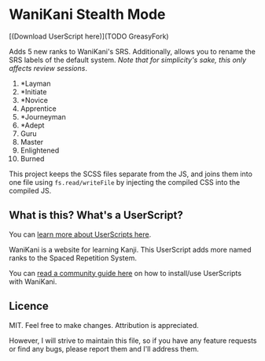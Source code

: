 # WaniKani Stealth Mode

[(Download UserScript here)](TODO GreasyFork)

Adds 5 new ranks to WaniKani's SRS. Additionally, allows you to rename the SRS labels of the default system. *Note that for simplicity's sake, this only affects review sessions*.

1. *Layman
2. *Initiate
3. *Novice
4. Apprentice
5. *Journeyman
6. *Adept
7. Guru
8. Master
9. Enlightened
10. Burned

This project keeps the SCSS files separate from the JS, and joins them into one file using `fs.read/writeFile` by injecting the compiled CSS into the compiled JS.

## What is this? What's a UserScript?

You can [learn more about UserScripts here](https://medium.freecodecamp.org/applying-javascript-user-scripts-2e505643644d).

WaniKani is a website for learning Kanji. This UserScript adds more named ranks to the Spaced Repetition System.

You can [read a community guide here](https://community.wanikani.com/t/visual-guide-on-how-to-install-a-userscript/12136) on how to install/use UserScripts with WaniKani.

## Licence

MIT. Feel free to make changes. Attribution is appreciated. 

However, I will strive to maintain this file, so if you have any feature requests or find any bugs, please report them and I'll address them.

